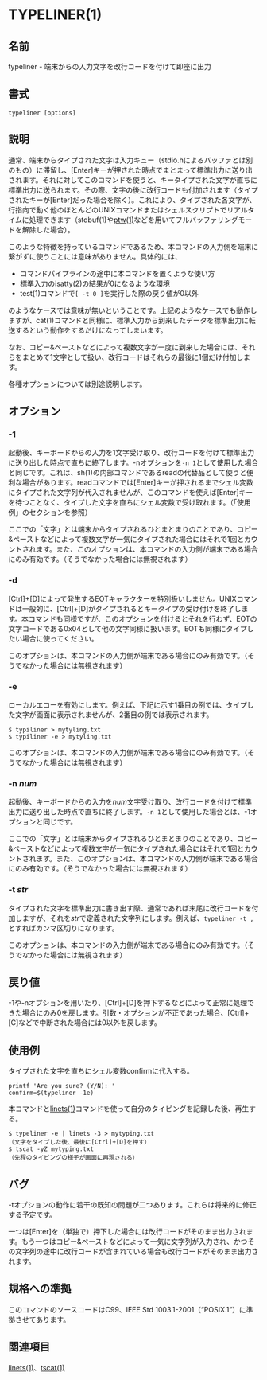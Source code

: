 # TYPELINER(1)

## 名前

typeliner - 端末からの入力文字を改行コードを付けて即座に出力

## 書式

```sh:
typeliner [options]
```

## 説明

通常、端末からタイプされた文字は入力キュー（stdio.hによるバッファとは別のもの）に滞留し、[Enter]キーが押された時点でまとまって標準出力に送り出されます。それに対してこのコマンドを使うと、キータイプされた文字が直ちに標準出力に送られます。その際、文字の後に改行コードも付加されます（タイプされたキーが[Enter]だった場合を除く）。これにより、タイプされた各文字が、行指向で動く他のほとんどのUNIXコマンドまたはシェルスクリプトでリアルタイムに処理できます（stdbuf(1)や[ptw(1)](ptw.man.ja.md)などを用いてフルバッファリングモードを解除した場合）。

このような特徴を持っているコマンドであるため、本コマンドの入力側を端末に繋がずに使うことには意味がありません。具体的には、

* コマンドパイプラインの途中に本コマンドを置くような使い方
* 標準入力のisatty(2)の結果が0になるような環境
* test(1)コマンドで`[ -t 0 ]`を実行した際の戻り値が0以外

のようなケースでは意味が無いということです。上記のようなケースでも動作しますが、cat(1)コマンドと同様に、標準入力から到来したデータを標準出力に転送するという動作をするだけになってしまいます。

なお、コピー&ペーストなどによって複数文字が一度に到来した場合には、それらをまとめて1文字として扱い、改行コードはそれらの最後に1個だけ付加します。

各種オプションについては別途説明します。

## オプション

### -1

起動後、キーボードからの入力を1文字受け取り、改行コードを付けて標準出力に送り出した時点で直ちに終了します。-nオプションを`-n 1`として使用した場合と同じです。これは、sh(1)の内部コマンドであるreadの代替品として使うと便利な場合があります。readコマンドでは[Enter]キーが押されるまでシェル変数にタイプされた文字列が代入されませんが、このコマンドを使えば[Enter]キーを待つことなく、タイプした文字を直ちにシェル変数で受け取れます。（「使用例」のセクションを参照）

ここでの「文字」とは端末からタイプされるひとまとまりのことであり、コピー&ペーストなどによって複数文字が一気にタイプされた場合にはそれで1回とカウントされます。また、このオプションは、本コマンドの入力側が端末である場合にのみ有効です。（そうでなかった場合には無視されます）

### -d

[Ctrl]+[D]によって発生するEOTキャラクターを特別扱いしません。UNIXコマンドは一般的に、[Ctrl]+[D]がタイプされるとキータイプの受け付けを終了します。本コマンドも同様ですが、このオプションを付けるとそれを行わず、EOTの文字コードである0x04として他の文字同様に扱います。EOTも同様にタイプしたい場合に使ってください。

このオプションは、本コマンドの入力側が端末である場合にのみ有効です。（そうでなかった場合には無視されます）

### -e

ローカルエコーを有効にします。例えば、下記に示す1番目の例では、タイプした文字が画面に表示されませんが、2番目の例では表示されます。

```sh:
$ typiliner > mytyling.txt
$ typiliner -e > mytyling.txt
```

このオプションは、本コマンドの入力側が端末である場合にのみ有効です。（そうでなかった場合には無視されます）

### -n *num*

起動後、キーボードからの入力を*num*文字受け取り、改行コードを付けて標準出力に送り出した時点で直ちに終了します。`-n 1`として使用した場合とは、-1オプションと同じです。

ここでの「文字」とは端末からタイプされるひとまとまりのことであり、コピー&ペーストなどによって複数文字が一気にタイプされた場合にはそれで1回とカウントされます。また、このオプションは、本コマンドの入力側が端末である場合にのみ有効です。（そうでなかった場合には無視されます）

### -t *str*

タイプされた文字を標準出力に書き出す際、通常であれば末尾に改行コードを付加しますが、それを*str*で定義された文字列にします。例えば、`typeliner -t ,`とすればカンマ区切りになります。

このオプションは、本コマンドの入力側が端末である場合にのみ有効です。（そうでなかった場合には無視されます）

## 戻り値

-1や-nオプションを用いたり、[Ctrl]+[D]を押下するなどによって正常に処理できた場合にのみ0を戻します。引数・オプションが不正であった場合、[Ctrl]+[C]などで中断された場合には0以外を戻します。

## 使用例

タイプされた文字を直ちにシェル変数confirmに代入する。

```sh:
printf 'Are you sure? (Y/N): '
confirm=$(typeliner -1e)
```

本コマンドと[linets(1)](linets.man.ja.md)コマンドを使って自分のタイピングを記録した後、再生する。

```sh:
$ typeliner -e | linets -3 > mytyping.txt
（文字をタイプした後、最後に[Ctrl]+[D]を押す）
$ tscat -yZ mytyping.txt
（先程のタイピングの様子が画面に再現される）
```

## バグ

-tオプションの動作に若干の既知の問題が二つあります。これらは将来的に修正する予定です。

一つは[Enter]を（単独で）押下した場合には改行コードがそのまま出力されます。もう一つはコピー&ペーストなどによって一気に文字列が入力され、かつその文字列の途中に改行コードが含まれている場合も改行コードがそのまま出力されます。

## 規格への準拠

このコマンドのソースコードはC99、IEEE Std 1003.1-2001（“POSIX.1”）に準拠させてあります。

## 関連項目

[linets(1)](linets.man.ja.md)、[tscat(1)](tscat.man.ja.md)
